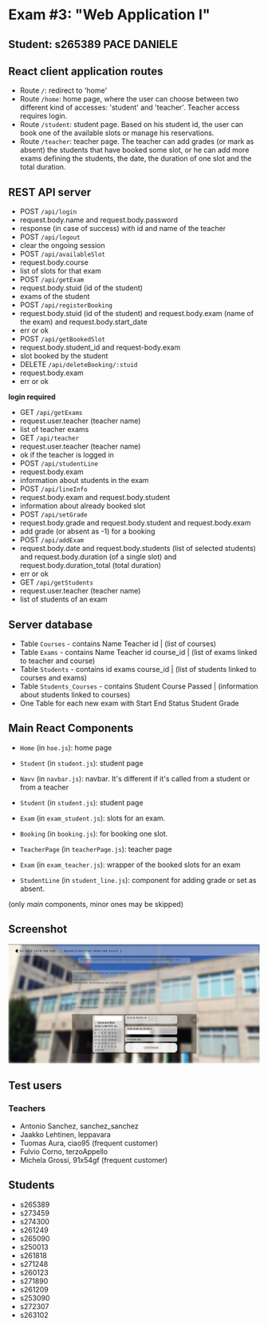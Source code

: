 # Exam #3: "Web Application I"
## Student: s265389 PACE DANIELE 

## React client application routes

- Route `/`: redirect to 'home'
- Route `/home`: home page, where the user can choose between two different kind of accesses: 'student' and 'teacher'. Teacher access requires login. 
- Route `/student`: student page. Based on his student id, the user can book one of the available slots or manage his reservations.
- Route `/teacher`: teacher page. The teacher can add grades (or mark as absent) the students that have booked some slot, or he can add more exams defining the students, the date, the duration of one slot and the total duration.

## REST API server

- POST `/api/login`
 - request.body.name and request.body.password
 - response (in case of success) with id and name of the teacher
- POST `/api/logout`
 - clear the ongoing session
- POST `/api/availableSlot`
 - request.body.course
 - list of slots for that exam
- POST `/api/getExam`
 - request.body.stuid (id of the student)
 - exams of the student
- POST `/api/registerBooking`
 - request.body.stuid (id of the student) and request.body.exam (name of the exam) and request.body.start_date
 - err or ok
- POST `/api/getBookedSlot`
 - request.body.student_id and request-body.exam
 - slot booked by the student
- DELETE `/api/deleteBooking/:stuid`
 - request.body.exam
 - err or ok
  
  __login required__
  
 - GET `/api/getExams`
  - request.user.teacher (teacher name)
  - list of teacher exams
 - GET `/api/teacher`
  - request.user.teacher (teacher name)
  - ok if the teacher is logged in
 - POST `/api/studentLine`
  - request.body.exam
  - information about students in the exam
 - POST `/api/lineInfo`
  - request.body.exam and request.body.student
  - information about already booked slot
 - POST `/api/setGrade`
  - request.body.grade and request.body.student and request.body.exam
  - add grade (or absent as -1) for a booking
 - POST `/api/addExam`
  - request.body.date and request.body.students (list of selected students) and request.body.duration (of a single slot) and request.body.duration_total (total duration)
  - err or ok
 - GET `/api/getStudents`
  - request.user.teacher (teacher name)
  - list of students of an exam
 

## Server database

- Table `Courses` - contains Name Teacher id | (list of courses)
- Table `Exams` - contains Name Teacher id course_id | (list of exams linked to teacher and course)
- Table `Students` - contains id exams course_id | (list of students linked to courses and exams)
- Table `Students_Courses` - contains Student Course Passed | (information about students linked to courses)
- One Table for each new exam with Start End Status Student Grade

## Main React Components

- `Home` (in `hoe.js`): home page

- `Student` (in `student.js`): student page
- `Navv` (in `navbar.js`): navbar. It's different if it's called from a student or from a teacher
- `Student` (in `student.js`): student page
- `Exam` (in `exam_student.js`): slots for an exam.
- `Booking` (in `booking.js`): for booking one slot.

- `TeacherPage` (in `teacherPage.js`): teacher page
- `Exam` (in `exam_teacher.js`): wrapper of the booked slots for an exam
- `StudentLine` (in `student_line.js`): component for adding grade or set as absent.

(only _main_ components, minor ones may be skipped)

## Screenshot

![Add Exam](./addExam.png)

## Test users

### Teachers
* Antonio Sanchez, sanchez_sanchez
* Jaakko Lehtinen, leppavara
* Tuomas Aura, ciao95 (frequent customer)
* Fulvio Corno, terzoAppello
* Michela Grossi, 91x54gf (frequent customer)

## Students
* s265389
* s273459
* s274300
* s261249
* s265090
* s250013
* s261818
* s271248
* s260123
* s271890
* s261209
* s253090
* s272307
* s263102
